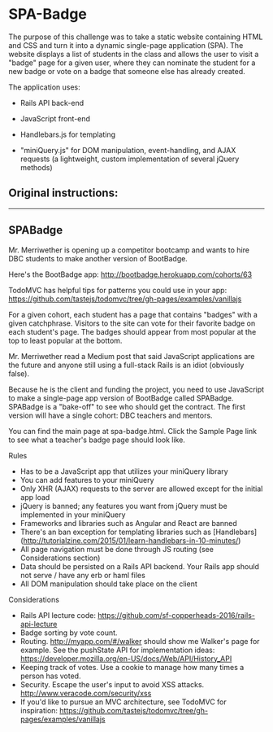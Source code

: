 # SPA-Badge

The purpose of this challenge was to take a static website containing HTML and CSS and turn it into a dynamic single-page application (SPA). The website displays a list of students in the class and allows the user to visit a "badge" page for a given user, where they can nominate the student for a new badge or vote on a badge that someone else has already created. 

The application uses:

- Rails API back-end

- JavaScript front-end 

- Handlebars.js for templating

- "miniQuery.js" for DOM manipulation, event-handling, and AJAX requests (a lightweight, custom implementation of several jQuery methods)  

## Original instructions:

- - -

## SPABadge

Mr. Merriwether is opening up a competitor bootcamp and wants to hire DBC students to make another version of BootBadge.

Here's the BootBadge app: http://bootbadge.herokuapp.com/cohorts/63

TodoMVC has helpful tips for patterns you could use in your app: https://github.com/tastejs/todomvc/tree/gh-pages/examples/vanillajs

For a given cohort, each student has a page that contains "badges" with a given catchphrase.
Visitors to the site can vote for their favorite badge on each student's page. The badges should appear from most popular at the top to least popular at the bottom.

Mr. Merriwether read a Medium post that said JavaScript applications are the future and anyone still using a full-stack Rails is an idiot (obviously false).

Because he is the client and funding the project, you need to use JavaScript to make a single-page app version of BootBadge called SPABadge. SPABadge is a "bake-off" to see who should get the contract. The first version will have a single cohort: DBC teachers and mentors.

You can find the main page at spa-badge.html. Click the Sample Page link to see what a teacher's badge page should look like.

Rules
- Has to be a JavaScript app that utilizes your miniQuery library
- You can add features to your miniQuery
- Only XHR (AJAX) requests to the server are allowed except for the initial app load
- jQuery is banned; any features you want from jQuery must be implemented in your miniQuery
- Frameworks and libraries such as Angular and React are banned
- There's an ban exception for templating libraries such as [Handlebars] (http://tutorialzine.com/2015/01/learn-handlebars-in-10-minutes/)
- All page navigation must be done through JS routing (see Considerations section)
- Data should be persisted on a Rails API backend. Your Rails app should not serve / have any erb or haml files
- All DOM manipulation should take place on the client

Considerations
- Rails API lecture code: https://github.com/sf-copperheads-2016/rails-api-lecture
- Badge sorting by vote count.
- Routing. http://myapp.com/#/walker should show me Walker's page for example. See the pushState API for implementation ideas: https://developer.mozilla.org/en-US/docs/Web/API/History_API
- Keeping track of votes. Use a cookie to manage how many times a person has voted.
- Security. Escape the user's input to avoid XSS attacks. http://www.veracode.com/security/xss
- If you'd like to pursue an MVC architecture, see TodoMVC for inspiration: https://github.com/tastejs/todomvc/tree/gh-pages/examples/vanillajs
